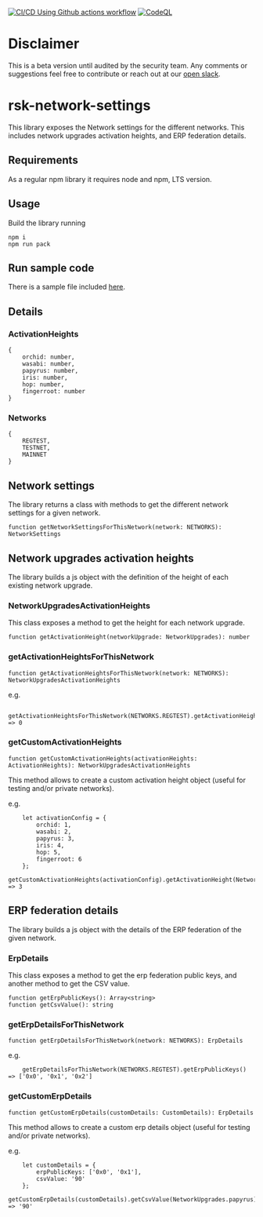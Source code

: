 [![CI/CD Using Github actions workflow](https://github.com/rsksmart/rsk-network-settings/actions/workflows/workflow.yml/badge.svg)](https://github.com/rsksmart/rsk-network-settings/actions/workflows/workflow.yml)
[![CodeQL](https://github.com/rsksmart/rsk-network-settings/workflows/CodeQL/badge.svg)](https://github.com/rsksmart/rsk-network-settings/actions?query=workflow%3ACodeQL)

# Disclaimer

This is a beta version until audited by the security team. Any comments or suggestions feel free to contribute or reach out at our [open slack](https://developers.rsk.co/slack).

# rsk-network-settings

This library exposes the Network settings for the different networks. This includes network upgrades activation heights, and ERP federation details.

## Requirements

As a regular npm library it requires node and npm, LTS version.

## Usage

Build the library running
```
npm i
npm run pack
```

## Run sample code

There is a sample file included [here](samples/sample.ts).

## Details

### ActivationHeights

```
{
    orchid: number,
    wasabi: number,
    papyrus: number,
    iris: number,
    hop: number,
    fingerroot: number
}
```

### Networks

```
{
    REGTEST,
    TESTNET,
    MAINNET
}
```

## Network settings

The library returns a class with methods to get the different network settings for a given network.

```
function getNetworkSettingsForThisNetwork(network: NETWORKS): NetworkSettings
```

## Network upgrades activation heights

The library builds a js object with the definition of the height of each existing network upgrade.


### NetworkUpgradesActivationHeights

This class exposes a method to get the height for each network upgrade.
```
function getActivationHeight(networkUpgrade: NetworkUpgrades): number
```

### getActivationHeightsForThisNetwork

```
function getActivationHeightsForThisNetwork(network: NETWORKS): NetworkUpgradesActivationHeights
```

e.g.
```
    getActivationHeightsForThisNetwork(NETWORKS.REGTEST).getActivationHeight(NetworkUpgrades.orchid) => 0
```

### getCustomActivationHeights

```
function getCustomActivationHeights(activationHeights: ActivationHeights): NetworkUpgradesActivationHeights
```

This method allows to create a custom activation height object (useful for testing and/or private networks).

e.g.
```
    let activationConfig = {
        orchid: 1,
        wasabi: 2,
        papyrus: 3,
        iris: 4,
        hop: 5,
        fingerroot: 6
    };
    getCustomActivationHeights(activationConfig).getActivationHeight(NetworkUpgrades.papyrus) => 3
```

## ERP federation details

The library builds a js object with the details of the ERP federation of the given network.

### ErpDetails

This class exposes a method to get the erp federation public keys, and another method to get the CSV value.
```
function getErpPublicKeys(): Array<string>
function getCsvValue(): string
```

### getErpDetailsForThisNetwork

```
function getErpDetailsForThisNetwork(network: NETWORKS): ErpDetails
```

e.g.
```
    getErpDetailsForThisNetwork(NETWORKS.REGTEST).getErpPublicKeys() => ['0x0', '0x1', '0x2']
```

### getCustomErpDetails

```
function getCustomErpDetails(customDetails: CustomDetails): ErpDetails
```

This method allows to create a custom erp details object (useful for testing and/or private networks).

e.g.
```
    let customDetails = {
        erpPublicKeys: ['0x0', '0x1'],
        csvValue: '90'
    };
    getCustomErpDetails(customDetails).getCsvValue(NetworkUpgrades.papyrus) => '90'
```
